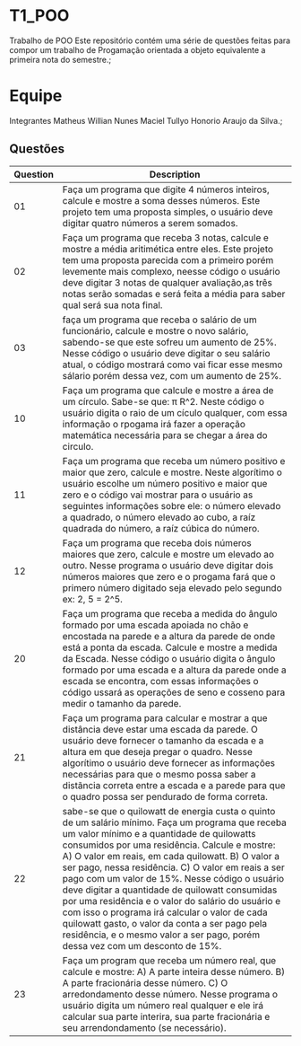 # T1_POO
Trabalho de POO
Este repositório contém uma série de questões feitas para compor um trabalho de Progamação orientada a objeto equivalente a primeira nota do semestre.;

# Equipe
Integrantes
Matheus Willian Nunes Maciel              Tullyo Honorio Araujo da Silva.;

## Questões

| Question | Description |
|---|---|
|01| Faça um programa que digite 4 números inteiros, calcule e mostre a soma desses números. Este projeto tem uma proposta simples, o usuário deve digitar quatro números a serem somados. |
|02| Faça um programa que receba 3 notas, calcule e mostre a média aritimética entre eles. Este projeto tem uma proposta parecida com a primeiro porém levemente mais complexo, neesse código o usuário deve digitar 3 notas de qualquer avaliação,as três notas serão somadas e será feita a média para saber qual será sua nota final. | 
|03| faça um programa que receba o salário de um funcionário, calcule e mostre o novo salário, sabendo-se que este sofreu um aumento de 25%. Nesse código o usuário deve digitar o seu salário atual, o código mostrará como vai ficar esse mesmo sálario porém dessa vez, com um aumento de 25%. |
|10| Faça um programa que calcule e mostre a área de um círculo. Sabe-se que:  π R^2. Neste código o usuário digita o raio de um cículo qualquer, com essa informação o rpogama irá fazer a operação matemática necessária para se chegar a área do circulo. | 
|11| Faça um programa que receba um número positivo e maior que zero, calcule e mostre. Neste algorítimo o usuário escolhe um número positivo e maior que zero e o código vai mostrar para o usuário as seguintes informações sobre ele: o número elevado a quadrado, o número elevado ao cubo, a raíz quadrada do número, a raíz cúbica do número. |
|12| Faça um programa que receba dois números maiores que zero, calcule e mostre um elevado ao outro. Nesse programa o usuário deve digitar dois números maiores que zero e o progama fará que o primero número digitado seja elevado pelo segundo ex: 2, 5 = 2^5. |
|20| Faça um programa que receba a medida do ângulo formado por uma escada apoiada no chão e encostada na parede e a altura da parede de onde está a ponta da escada. Calcule e mostre a medida da Escada. Nesse código o usuário digita o ângulo formado por uma escada e a altura da parede onde a escada se encontra, com essas informações o código ussará as operações de seno e cosseno para medir o tamanho da parede. |
|21| Faça um programa para calcular e mostrar a que distância deve estar uma escada da parede. O usuário deve fornecer o tamanho da escada e a altura em que deseja pregar o quadro. Nesse algorítimo o usuário deve fornecer as informações necessárias para que o mesmo possa saber a distãncia correta entre a escada e a parede para que o quadro possa ser pendurado de forma correta. |
|22| sabe-se que o quilowatt de energia custa o quinto de um salário mínimo. Faça um programa que receba um valor mínimo e a quantidade de quilowatts consumidos por uma residência. Calcule e mostre: A) O valor em reais, em cada quilowatt. B) O valor a ser pago, nessa residência. C) O valor em reais a ser pago com um valor de 15%. Nesse código o usuário deve digitar a quantidade de quilowatt consumidas por uma residência e o valor do salário do usuário e com isso o programa irá calcular o valor de cada quilowatt gasto, o valor da conta a ser pago pela residência, e o mesmo valor a ser pago, porém dessa vez com um desconto de 15%. |
|23| Faça um program que receba um número real, que calcule e mostre: A) A parte inteira desse número. B) A parte fracionária desse número. C) O arredondamento desse número. Nesse programa o usuário digita um número real qualquer e ele irá calcular sua parte interira, sua parte fracionária e seu arrendondamento (se necessário). |
